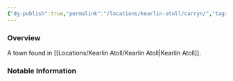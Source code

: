 ```yaml
---
{"dg-publish":true,"permalink":"/locations/kearlin-atoll/carryn/","tags":["Undiscovered"],"updated":"2025-05-30T12:46:21.037+01:00"}
---
```



### Overview
A town found in [[Locations/Kearlin Atoll/Kearlin Atoll\|Kearlin Atoll]].

### Notable Information 